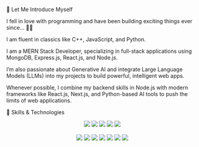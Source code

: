 👋 Let Me Introduce Myself

I fell in love with programming and have been building exciting things ever since… 🤷‍♂️

I am fluent in classics like C++, JavaScript, and Python.

I am a MERN Stack Developer, specializing in full-stack applications using MongoDB, Express.js, React.js, and Node.js.

I’m also passionate about Generative AI and integrate Large Language Models (LLMs) into my projects to build powerful, intelligent web apps.

Whenever possible, I combine my backend skills in Node.js with modern frameworks like React.js, Next.js, and Python-based AI tools to push the limits of web applications.

🚀 Skills & Technologies

<p align="center"> <img src="https://img.shields.io/badge/Java-blue?style=for-the-badge" /> <img src="https://img.shields.io/badge/Python-yellow?style=for-the-badge&logo=python" /> <img src="https://img.shields.io/badge/Node.js-green?style=for-the-badge&logo=node.js" /> <img src="https://img.shields.io/badge/React-blue?style=for-the-badge&logo=react" /> <img src="https://img.shields.io/badge/Next.js-black?style=for-the-badge&logo=next.js" /><br><br> <img src="https://img.shields.io/badge/Express.js-grey?style=for-the-badge" /> <img src="https://img.shields.io/badge/Laravel-red?style=for-the-badge&logo=laravel" /> <img src="https://img.shields.io/badge/Git-orange?style=for-the-badge&logo=git" /> <img src="https://img.shields.io/badge/GitHub-black?style=for-the-badge&logo=github" /> <img src="https://img.shields.io/badge/MySQL-blue?style=for-the-badge&logo=mysql" /> <img src="https://img.shields.io/badge/MongoDB-green?style=for-the-badge&logo=mongodb" /> <img src="https://img.shields.io/badge/Generative%20AI-purple?style=for-the-badge" /> </p>
